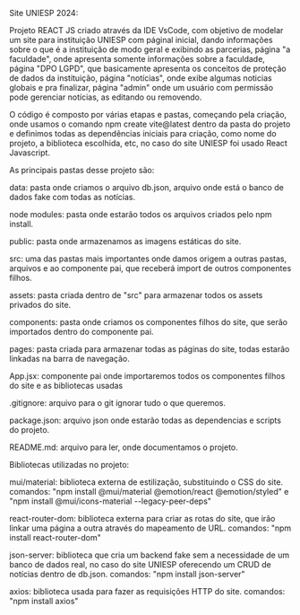 Site UNIESP 2024:

Projeto REACT JS criado através da IDE VsCode, com objetivo de modelar um site para instituição UNIESP
com páginal inicial, dando informações sobre o que é a instituição de modo geral e exibindo as parcerias,
página "a faculdade", onde apresenta somente informações sobre a faculdade, página "DPO LGPD", que basicamente
apresenta os conceitos de proteção de dados da instituição, página "notícias", onde exibe algumas noticias globais
e pra finalizar, página "admin" onde um usuário com permissão pode gerenciar notícias, as editando ou removendo.

O código é composto por várias etapas e pastas, começando pela criação, onde usamos o comando npm create vite@latest
dentro da pasta do projeto e definimos todas as dependências iniciais para criação, como nome do projeto, a biblioteca
escolhida, etc, no caso do site UNIESP foi usado React Javascript.

As principais pastas desse projeto são:

data: pasta onde criamos o arquivo db.json, arquivo onde está o banco de dados fake com todas as notícias.

node modules: pasta onde estarão todos os arquivos criados pelo npm install.

public: pasta onde armazenamos as imagens estáticas do site.

src: uma das pastas mais importantes onde damos origem a outras pastas, arquivos e ao componente pai, que receberá
import de outros componentes filhos.

assets: pasta criada dentro de "src" para armazenar todos os assets privados do site.

components: pasta onde criamos os componentes filhos do site, que serão importados dentro do componente pai.

pages: pasta criada para armazenar todas as páginas do site, todas estarão linkadas na barra de navegação.

App.jsx: componente pai onde importaremos todos os componentes filhos do site e as bibliotecas usadas

.gitignore: arquivo para o git ignorar tudo o que queremos.

package.json: arquivo json onde estarão todas as dependencias e scripts do projeto.

README.md: arquivo para ler, onde documentamos o projeto.

Bibliotecas utilizadas no projeto:

mui/material: biblioteca externa de estilização, substituindo o CSS do site.
comandos: "npm install @mui/material @emotion/react @emotion/styled" e "npm install @mui/icons-material --legacy-peer-deps"

react-router-dom: biblioteca externa para criar as rotas do site, que irão linkar uma página a outra através do
mapeamento de URL.
comandos: "npm install react-router-dom"

json-server: biblioteca que cria um backend fake sem a necessidade de um banco de dados real, no caso do site UNIESP
oferecendo um CRUD de notícias dentro de db.json.
comandos: "npm install json-server"

axios: biblioteca usada para fazer as requisições HTTP do site.
comandos: "npm install axios"
